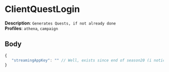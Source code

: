 # ClientQuestLogin

**Description**: `Generates Quests, if not already done` \
**Profiles**: `athena`, `campaign`

## Body

```js
{
   "streamingAppKey": "" // Well, exists since end of season20 (i noticed it on 19.05.2022) ig its for GeForceNow or XboxCloud stuff
}
```
